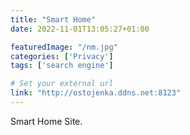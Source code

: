 ```yaml
---
title: "Smart Home"
date: 2022-11-01T13:05:27+01:00

featuredImage: "/nm.jpg"
categories: ['Privacy']
tags: ['search engine']

# Set your external url
link: "http://ostojenka.ddns.net:8123"
---
```

Smart Home Site.
